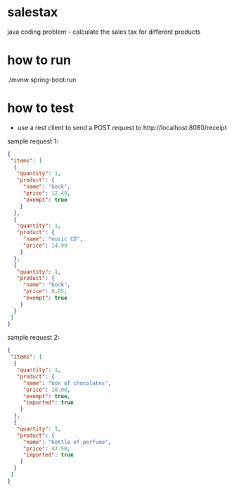 # salestax
java coding problem - calculate the sales tax for different products

# how to run
./mvnw spring-boot:run

# how to test
- use a rest client to send a POST request to http://localhost:8080/receipt

sample request 1:
```json
{
 "items": [
  {
   "quantity": 1,
   "product": {
     "name": "book",
     "price": 12.49,
     "exempt": true
    }
  },
  {
   "quantity": 1,
   "product": {
     "name": "music CD",
     "price": 14.99
    }
  },
  {
   "quantity": 1,
   "product": {
     "name": "book",
     "price": 0.85,
     "exempt": true
    }
  }
 ]
}
```
sample request 2:
```json
{
 "items": [
  {
   "quantity": 1,
   "product": {
     "name": "box of chocolates",
     "price": 10.00,
     "exempt": true,
     "imported": true
    }
  },
  {
   "quantity": 1,
   "product": {
     "name": "bottle of perfume",
     "price": 47.50,
     "imported": true
    }
  }
 ]
}
```
